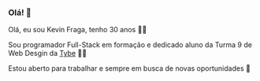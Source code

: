 ### Olá! 👋

Olá, eu sou Kevin Fraga, tenho 30 anos :raising_hand_man:

Sou programador Full-Stack em formação e dedicado aluno da Turma 9 de Web Desgin da [Tybe](https://www.betrybe.com/) :man_student:

Estou aberto para trabalhar e sempre em busca de novas oportunidades :briefcase:

<!--
**KevinFraga/KevinFraga** is a ✨ _special_ ✨ repository because its `README.md` (this file) appears on your GitHub profile.

Here are some ideas to get you started:

- 🔭 I’m currently working on ...
- 🌱 I’m currently learning ...
- 👯 I’m looking to collaborate on ...
- 🤔 I’m looking for help with ...
- 💬 Ask me about ...
- 📫 How to reach me: ...
- 😄 Pronouns: ...
- ⚡ Fun fact: ...
-->
